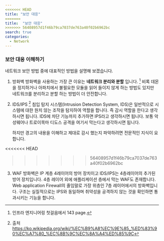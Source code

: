```yaml
---
<<<<<<< HEAD
title: "보안 대응"
=======
title:  "보안 대응"
>>>>>>> 56408957d1f46b79ca7037de763a40f02b6962bc
search: true
categories: 
  - Network
---
```


### 보안 대응 이해하기

네트워크 보안 방법 중에 대표적인 방법을 설명해 보겠습니다.
1. 방화벽
    방화벽을 사용하는 가장 큰 이유는 __네트워크 분리와 분할__ 입니다. [^1]
    비록 데몬을 정지하거나 아파치에서 불필요한 모듈을 읽어 들이지 않게 하는 방법도 있지만 네트워크를 분리하고 분할 하는 방법이 더 안전합니다.
[^1]: 인프라 엔지니어링 첫걸음에서 143 page.      

2. IDS/IPS [^IDS]
    침입 탐지 시스템(Intrusion Detection System, IDS)은 일반적으로 시스템에 대한 원치 않는 조작을 탐지하여 역할을 합니다.
    즉 감시 역할을 한다고 생각하시면 됩니다. IDS에 차단 기능까지 추가하면 IPS라고 생각하시면 됩니다.
    보통 악성웨어나 트로이목마 디도스 공격을 여기서 막는다고 생각하시면 됩니다.

    하지만 경고의 내용을 이해하고 제대로 감시 했는지 파악하려면 전문적인 지식이 요합니다.
    
<<<<<<< HEAD
[^출처IDS]: 이 링크를 참조 https://ko.wikipedia.org/wiki/%EC%B9%A8%EC%9E%85_%ED%83%90%EC%A7%80_%EC%8B%9C%EC%8A%A4%ED%85%9C
=======
[^IDS]: 출처 https://ko.wikipedia.org/wiki/%EC%B9%A8%EC%9E%85_%ED%83%90%EC%A7%80_%EC%8B%9C%EC%8A%A4%ED%85%9C
>>>>>>> 56408957d1f46b79ca7037de763a40f02b6962bc

3. WAF
    방화벽은 IP 계층 4레이어의 방어 장치이고 IDS/IPS는 4층레이어의 추가된 방어 장치입니다.
    4층 레이어 외에 애플리케이션 층에서 막는 WAF도 존재합니다. Web application Firewall의 줄임말로 가장 위층인 7층 레이어에서의 방화벽입니다.
    구조는 실질적으로는 IPS와 동일하며 취약성을 공격하지 않는 것을 확인하면 통과시키는 기능을 합니다.


